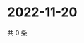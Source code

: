 # 2022-11-20

共 0 条

<!-- BEGIN WEIBO -->
<!-- 最后更新时间 Sun Nov 20 2022 20:28:45 GMT+0800 (China Standard Time) -->

<!-- END WEIBO -->
